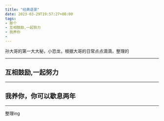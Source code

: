 ```yaml
---
title: "经典语录"
date: 2023-03-29T19:57:27+08:00
tags:
- 那个
- 互相鼓励,一起努力
- 我养你
- 
---
```



孙大哥的第一大大秘，小恐龙，根据大哥的日常点点滴滴，整理的

---
互相鼓励,一起努力
---

---
我养你，你可以歇息两年
---

-------
整理ing